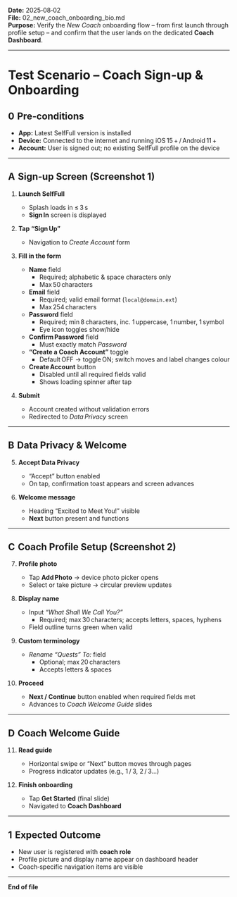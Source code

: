 **Date:** 2025‑08‑02  
**File:** 02_new_coach_onboarding_bio.md  
**Purpose:** Verify the *New Coach* onboarding flow – from first launch through profile setup – and confirm that the user lands on the dedicated **Coach Dashboard**.

---

# Test Scenario – Coach Sign‑up & Onboarding

## 0  Pre‑conditions
- **App:** Latest SelfFull version is installed  
- **Device:** Connected to the internet and running iOS 15 + / Android 11 +  
- **Account:** User is signed out; no existing SelfFull profile on the device  

---

## A  Sign‑up Screen (Screenshot 1)

1. **Launch SelfFull**  
   - Splash loads in ≤ 3 s  
   - **Sign In** screen is displayed

2. **Tap “Sign Up”**  
   - Navigation to *Create Account* form

3. **Fill in the form**  
   - **Name** field  
     - Required; alphabetic & space characters only  
     - Max 50 characters  
   - **Email** field  
     - Required; valid email format (`local@domain.ext`)  
     - Max 254 characters  
   - **Password** field  
     - Required; min 8 characters, inc. 1 uppercase, 1 number, 1 symbol  
     - Eye icon toggles show/hide  
   - **Confirm Password** field  
     - Must exactly match *Password*  
   - **“Create a Coach Account”** toggle  
     - Default OFF → toggle ON; switch moves and label changes colour  
   - **Create Account** button  
     - Disabled until all required fields valid  
     - Shows loading spinner after tap  

4. **Submit**  
   - Account created without validation errors  
   - Redirected to *Data Privacy* screen  

---

## B  Data Privacy & Welcome

5. **Accept Data Privacy**  
   - “Accept” button enabled  
   - On tap, confirmation toast appears and screen advances  

6. **Welcome message**  
   - Heading “Excited to Meet You!” visible  
   - **Next** button present and functions  

---

## C  Coach Profile Setup (Screenshot 2)

7. **Profile photo**  
   - Tap **Add Photo** → device photo picker opens  
   - Select or take picture → circular preview updates  

8. **Display name**  
   - Input *“What Shall We Call You?”*  
     - Required; max 30 characters; accepts letters, spaces, hyphens  
   - Field outline turns green when valid  

9. **Custom terminology**  
   - *Rename “Quests” To:* field  
     - Optional; max 20 characters  
     - Accepts letters & spaces  

10. **Proceed**  
    - **Next / Continue** button enabled when required fields met  
    - Advances to *Coach Welcome Guide* slides  

---

## D  Coach Welcome Guide

11. **Read guide**  
    - Horizontal swipe or “Next” button moves through pages  
    - Progress indicator updates (e.g., 1 / 3, 2 / 3…)  

12. **Finish onboarding**  
    - Tap **Get Started** (final slide)  
    - Navigated to **Coach Dashboard**  

---

## 1  Expected Outcome
- New user is registered with **coach role**  
- Profile picture and display name appear on dashboard header  
- Coach‑specific navigation items are visible  

---

**End of file**